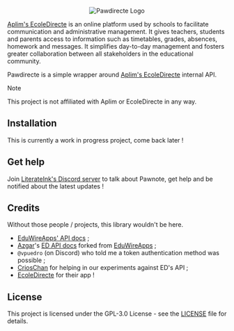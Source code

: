 <p align="center">
    <picture>
        <source media="(prefers-color-scheme: dark)" srcset="https://github.com/LiterateInk/Pawdirecte/blob/8ce3578cfe4284723170c561f49db390a337b375/.github/Pawdirecte%20Dark.png">
        <img alt="Pawdirecte Logo" src="https://github.com/LiterateInk/Pawdirecte/blob/8ce3578cfe4284723170c561f49db390a337b375/.github/Pawdirecte%20Light.png">
    </picture>
</p>

[Aplim's EcoleDirecte](https://www.aplim.fr/EcoleDirecte) is an online platform used by schools to facilitate communication and administrative management. It gives teachers, students and parents access to information such as timetables, grades, absences, homework and messages. It simplifies day-to-day management and fosters greater collaboration between all stakeholders in the educational community.

Pawdirecte is a simple wrapper around [Aplim's EcoleDirecte](https://www.aplim.fr/EcoleDirecte) internal API.

> [!NOTE]
> This project is not affiliated with Aplim or EcoleDirecte in any way.

## Installation

This is currently a work in progress project, come back later !

## Get help

Join [LiterateInk's Discord server](https://discord.gg/f5KNCnMWzB) to talk about Pawnote, get help and be notified about the latest updates !

## Credits

Without those people / projects, this library wouldn't be here.

- [EduWireApps' API docs](https://github.com/EduWireApps/ecoledirecte-api-docs) ;
- [Azgar](https://github.com/azgaresncf)'s [ED API docs](https://github.com/azgaresncf/ecoledirecte) forked from [EduWireApps](https://github.com/EduWireApps) ;
- `@vpuedro` (on Discord) who told me a token authentication method was possible ;
- [CriosChan](https://github.com/crioschan) for helping in our experiments against ED's API ;
- [EcoleDirecte](https://www.ecoledirecte.com/) for their app !

## License

This project is licensed under the GPL-3.0 License - see the [LICENSE](LICENSE) file for details.
